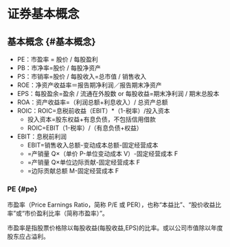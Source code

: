 # 证券基本概念


## 基本概念 {#基本概念}

-   PE：市盈率 = 股价 / 每股盈利
-   PB：市净率=股价 / 每股净资产
-   PS：市销率=股价 / 每股收入=总市值 / 销售收入
-   ROE：净资产收益率＝报告期净利润／报告期末净资产
-   EPS：每股盈余=盈余 / 流通在外股数 or 每股收益=期末净利润 / 期末总股本
-   ROA：资产收益率=（利润总额+利息收入）/ 总资产总额
-   ROIC：ROIC=息税前收益（EBIT）\*（1-税率）/投入资本
    -   投入资本=股东权益+有息负债，不包括信用借款
    -   ROIC=EBIT（1-税率）/（有息负债+权益）
-   EBIT：息税前利润
    -   EBIT=销售收入总额-变动成本总额-固定经营成本
    -   =产销量 Q×（单价 P-单位变动成本 V）-固定经营成本 F
    -   =产销量 Q×单位边际贡献-固定经营成本 F
    -   =边际贡献总额 M-固定经营成本 F


### PE {#pe}

市盈率（Price Earnings Ratio，简称 P/E 或 PER），也称“本益比”、“股价收益比率”或“市价盈利比率（简称市盈率）”。

市盈率是指股票价格除以每股收益(每股收益,EPS)的比率。或以公司市值除以年度股东应占溢利。

